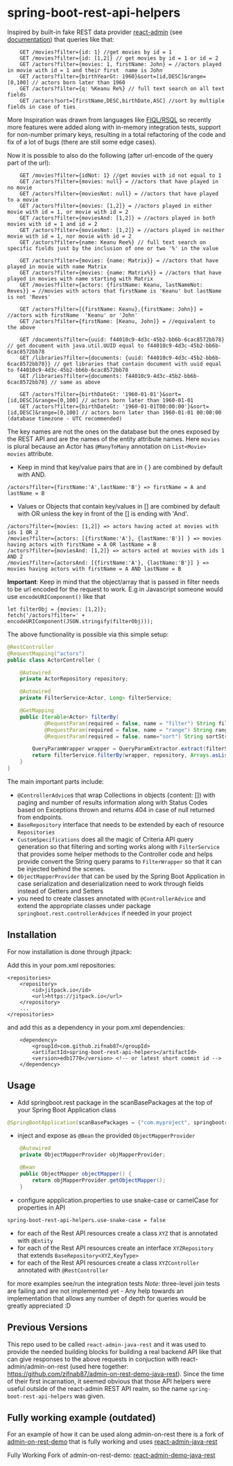 # spring-boot-rest-api-helpers

Inspired by built-in fake REST data provider [react-admin](https://github.com/marmelab/react-admin) (see [documentation](https://marmelab.com/react-admin/DataProviders.html)) that queries like that:
```    
    GET /movies?filter={id: 1} //get movies by id = 1
    GET /movies?filter={id: [1,2]} // get movies by id = 1 or id = 2
    GET /actors?filter={movies: 1, firstName: John} = //actors played in movie with id = 1 and their first  name is John
    GET /actors?filter={birthYearGt: 1960}&sort=[id,DESC]&range=[0,100] // actors born later than 1960
    GET /actors?filter={q: %Keanu Re%} // full text search on all text fields
    GET /actors?sort=[firstName,DESC,birthDate,ASC] //sort by multiple fields in case of ties
```
More Inspiration was drawn from languages like [FIQL/RSQL](https://github.com/jirutka/rsql-parser) so recently more features were added along with in-memory integration tests, support for non-number primary keys,  resulting in a total refactoring of the code and fix of a lot of bugs (there are still some edge cases).

Now it is possible to also do the following (after url-encode of the query part of the url):
```
    GET /movies?filter={idNot: 1} //get movies with id not equal to 1
    GET /actors?filter={movies: null} = //actors that have played in no movie
    GET /actors?filter={moviesNot: null} = //actors that have played to a movie
    GET /actors?filter={movies: [1,2]} = //actors played in either movie with id = 1, or movie with id = 2
    GET /actors?filter={moviesAnd: [1,2]} = //actors played in both movies with id = 1 and id = 2
    GET /actors?filter={moviesNot: [1,2]} = //actors played in neither movie with id = 1, nor movie with id = 2
    GET /actors?filter={name: Keanu Ree%} // full text search on specific fields just by the inclusion of one or two '%' in the value

    GET /actors?filter={movies: {name: Matrix}} = //actors that have played in movie with name Matrix
    GET /actors?filter={movies: {name: Matrix%}} = //actors that have played in movies with name starting with Matrix
    GET /movies?filter={actors: {firstName: Keanu, lastNameNot: Reves}} = //movies with actors that firstName is 'Keanu' but lastName is not 'Reves'

    GET /actors?filter=[{firstName: Keanu},{firstName: John}] = //actors with firstName  'Keanu' or 'John'
    GET /actors?filter={firstName: [Keanu, John]} = //equivalent to the above
    
    GET /documents?filter={uuid: f44010c9-4d3c-45b2-bb6b-6cac8572bb78} // get document with java.util.UUID equal to f44010c9-4d3c-45b2-bb6b-6cac8572bb78
    GET /libraries?filter={documents: {uuid: f44010c9-4d3c-45b2-bb6b-6cac8572bb78}} // get libraries that contain document with uuid equal to f44010c9-4d3c-45b2-bb6b-6cac8572bb78
    GET /libraries?filter={documents: f44010c9-4d3c-45b2-bb6b-6cac8572bb78} // same as above

    GET /actors?filter={birthDateGt: '1960-01-01'}&sort=[id,DESC]&range=[0,100] // actors born later than 1960-01-01
    GET /actors?filter={birthDateGt: '1960-01-01T00:00:00'}&sort=[id,DESC]&range=[0,100] // actors born later than 1960-01-01 00:00:00 (database timezone - UTC recommended)

```
The key names are not the ones on the database but the ones exposed by the REST API and are the names of the entity attribute names. Here `movies` is plural because an Actor has `@ManyToMany` annotation on `List<Movie> movies` attribute. 

* Keep in mind that key/value pairs that are in { } are combined by default with AND.
```
/actors?filter={firstName:'A',lastName:'B'} => firstName = A and lastName = B
```

* Values or Objects that contain key/values in [] are combined by default with OR unless the key in front of the [] is ending with 'And'.
```
/actors?filter={movies: [1,2]} => actors having acted at movies with ids 1 OR 2 
/movies?filter={actors: [{firstName:'A'}, {lastName:'B'}] } => movies having actors with firstName = A OR lastName = B
/actors?filter={moviesAnd: [1,2]} => actors acted at movies with ids 1 AND 2 
/movies?filter={actorsAnd: [{firstName:'A'}, {lastName:'B'}] } => movies having actors with firstName = A AND lastName = B
```

**Important**: Keep in mind that the object/array that is passed in filter needs to be url encoded for the request to work. E.g in Javascript someone would use `encodeURIComponent()` like that 
```
let filterObj = {movies: [1,2]};
fetch('/actors?filter=' + encodeURIComponent(JSON.stringify(filterObj)));
```

The above functionality is possible via this simple setup:
```java
@RestController
@RequestMapping("actors")
public class ActorController {

    @Autowired
    private ActorRepository repository;

    @Autowired
    private FilterService<Actor, Long> filterService;

    @GetMapping
    public Iterable<Actor> filterBy(
            @RequestParam(required = false, name = "filter") String filterStr,
            @RequestParam(required = false, name = "range") String rangeStr, 
            @RequestParam(required = false, name="sort") String sortStr) {

        QueryParamWrapper wrapper = QueryParamExtractor.extract(filterStr, rangeStr, sortStr);
        return filterService.filterBy(wrapper, repository, Arrays.asList("firstName", "lastName"));
    }
}
```


The main important parts include:

- `@ControllerAdvice`s that wrap Collections in objects {content: []) with paging and number of results information along with Status Codes based on Exceptions thrown and returns 404 in case of null returned from endpoints.
- `BaseRepository` interface that needs to be extended by each of resource `Repositories`
- `CustomSpecifications` does all the magic of Criteria API query generation so that filtering and sorting works along with `FilterService` that provides some helper methods to the Controller code and helps provide convert the String query params to `FilterWrapper` so that it can be injected behind the scenes.
- `ObjectMapperProvider` that can be used by the Spring Boot Application in case serialization and deserialization need to work through fields instead of Getters and Setters
- you need to create classes annotated with `@ControllerAdvice` and extend the appropriate classes under package `springboot.rest.controllerAdvices` if needed in your project


## Installation

For now installation is done through jitpack:

Add this in your pom.xml repositories:

    <repositories>
        <repository>
            <id>jitpack.io</id>
            <url>https://jitpack.io</url>
        </repository>
        ...
    </repositories>

and add this as a dependency in your pom.xml dependencies:

        <dependency>
            <groupId>com.github.zifnab87</groupId>
            <artifactId>spring-boot-rest-api-helpers</artifactId>
            <version>edb1770</version> <!-- or latest short commit id -->
        </dependency>
        
## Usage

- Add springboot.rest package in the scanBasePackages at the top of your Spring Boot Application class
```java
@SpringBootApplication(scanBasePackages = {"com.myproject", springbootrest})
```

- inject and expose as `@Bean` the provided `ObjectMapperProvider`

```java
    @Autowired
    private ObjectMapperProvider objMapperProvider;

    @Bean
    public ObjectMapper objectMapper() {
        return objMapperProvider.getObjectMapper();
    }
```
- configure appplication.properties to use snake-case or camelCase for properties in API
```
spring-boot-rest-api-helpers.use-snake-case = false
```
- for each of the Rest API resources create a class `XYZ` that is annotated with `@Entity`
- for each of the Rest API resources create an interface `XYZRepository` that extends `BaseRepository<XYZ,KeyType>`
- for each of the Rest API resources create a class `XYZController` annotated with `@RestController`

for more examples see/run the integration tests
*Note:* three-level join tests are failing and are not implemented yet - Any help towards an implementation that allows any number of depth for queries would be greatly appreciated :D

## Previous Versions

This repo used to be called `react-admin-java-rest` and it was used to provide the needed building blocks for building a real backend API like that can give responses to the above requests in conjuction with react-admin/admin-on-rest (used here together: https://github.com/zifnab87/admin-on-rest-demo-java-rest). Since the time of their first incarnation, it seemed obvious that those API helpers were useful outside of the react-admin REST API realm, so the name `spring-boot-rest-api-helpers` was given.


## Fully working example (outdated)

For an example of how it can be used along admin-on-rest there is a fork of [admin-on-rest-demo](https://github.com/marmelab/admin-on-rest-demo)
that is fully working and uses [react-admin-java-rest](https://github.com/zifnab87/react-admin-java-rest)

Fully Working Fork of admin-on-rest-demo: [react-admin-demo-java-rest](https://github.com/zifnab87/react-admin-demo-java-rest)
